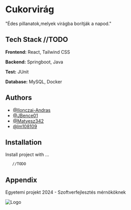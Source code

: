 
# Cukorvirág

"Édes pillanatok,melyek virágba borítják a napod."




## Tech Stack //TODO

**Frontend:** React, Tailwind CSS

**Backend:** Springboot, Java

**Test:** JUnit

**Database:** MySQL, Docker


## Authors

- [@Ilonczai-Andras](https://github.com/Ilonczai-Andras)
- [@JBence01](https://github.com/JBence01)
- [@Matyesz342](https://github.com/Matyesz342)
- [@lm108109](https://github.com/lm108109)


## Installation

Install project with ...

```bash
   //TODO
```
    
## Appendix

Egyetemi projekt 2024 - Szoftverfejlesztés mérnököknek


![Logo](https://cdn.discordapp.com/attachments/1284489882017988669/1284554672606154822/cukorvirag_logo.png?ex=67532943&is=6751d7c3&hm=90c748f06ef184134b4759c0646a492c3ace6040bcab5166fd523839c79eeb7a&)

